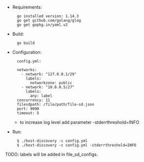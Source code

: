 
- Requirements:
    
        go installed version: 1.14.3
        go get github.com/golang/glog
        go get gopkg.in/yaml.v2

- Build:

        go build
        
- Configuration:

        config.yml:
        
        networks:
          - network: "127.0.0.1/29"
            labels:
              networkzone: public
          - network: "10.0.0.5/27"
            labels:
              any: label
        concurrency: 11
        filesdpath: /file/path/file-sd.json
        port: 9090
        timeout: 5

    * to increase log level add parameter -stderrthreshold=INFO

- Run:

        $ ./host-discovery -c config.yml
        $ ./host-discovery -c config.yml -stderrthreshold=INFO


TODO: labels will be added in file_sd_configs.

